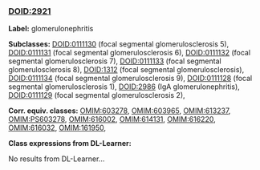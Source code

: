 
### [DOID:2921](http://purl.obolibrary.org/obo/DOID_2921)
**Label:** glomerulonephritis

**Subclasses:** [DOID:0111130](http://purl.obolibrary.org/obo/DOID_0111130) (focal segmental glomerulosclerosis 5), [DOID:0111131](http://purl.obolibrary.org/obo/DOID_0111131) (focal segmental glomerulosclerosis 6), [DOID:0111132](http://purl.obolibrary.org/obo/DOID_0111132) (focal segmental glomerulosclerosis 7), [DOID:0111133](http://purl.obolibrary.org/obo/DOID_0111133) (focal segmental glomerulosclerosis 8), [DOID:1312](http://purl.obolibrary.org/obo/DOID_1312) (focal segmental glomerulosclerosis), [DOID:0111134](http://purl.obolibrary.org/obo/DOID_0111134) (focal segmental glomerulosclerosis 9), [DOID:0111128](http://purl.obolibrary.org/obo/DOID_0111128) (focal segmental glomerulosclerosis 1), [DOID:2986](http://purl.obolibrary.org/obo/DOID_2986) (IgA glomerulonephritis), [DOID:0111129](http://purl.obolibrary.org/obo/DOID_0111129) (focal segmental glomerulosclerosis 2), 

**Corr. equiv. classes:** [OMIM:603278](http://purl.obolibrary.org/obo/OMIM_603278), [OMIM:603965](http://purl.obolibrary.org/obo/OMIM_603965), [OMIM:613237](http://purl.obolibrary.org/obo/OMIM_613237), [OMIM:PS603278](http://purl.obolibrary.org/obo/OMIM_PS603278), [OMIM:616002](http://purl.obolibrary.org/obo/OMIM_616002), [OMIM:614131](http://purl.obolibrary.org/obo/OMIM_614131), [OMIM:616220](http://purl.obolibrary.org/obo/OMIM_616220), [OMIM:616032](http://purl.obolibrary.org/obo/OMIM_616032), [OMIM:161950](http://purl.obolibrary.org/obo/OMIM_161950), 

**Class expressions from DL-Learner:**

No results from DL-Learner...



